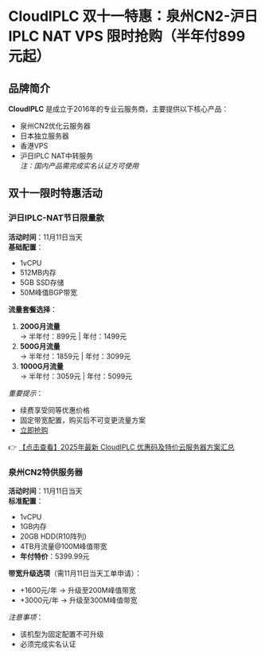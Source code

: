 # CloudIPLC 双十一特惠：泉州CN2-沪日IPLC NAT VPS 限时抢购（半年付899元起）

## 品牌简介
**CloudIPLC** 是成立于2016年的专业云服务商，主要提供以下核心产品：
- 泉州CN2优化云服务器
- 日本独立服务器
- 香港VPS
- 沪日IPLC NAT中转服务  
*注：国内产品需完成实名认证方可使用*

## 双十一限时特惠活动

### 沪日IPLC-NAT节日限量款
**活动时间**：11月11日当天  
**基础配置**：
- 1vCPU
- 512MB内存
- 5GB SSD存储
- 50M峰值BGP带宽

**流量套餐选择**：
1. **200G月流量**  
   → 半年付：899元 | 年付：1499元
2. **500G月流量**  
   → 半年付：1859元 | 年付：3099元
3. **1000G月流量**  
   → 半年付：3059元 | 年付：5099元  

*重要提示*：
- 续费享受同等优惠价格
- 固定带宽配置，购买后不可变更流量方案
- [立即抢购](https://bit.ly/cloudiplc)

👉 [【点击查看】2025年最新 CloudIPLC 优惠码及特价云服务器方案汇总](https://bit.ly/cloudiplc)

### 泉州CN2特供服务器
**活动时间**：11月11日当天  
**标准配置**：
- 1vCPU
- 1GB内存
- 20GB HDD(R10阵列)
- 4TB月流量@100M峰值带宽
- **年付特价**：5399.99元  

**带宽升级选项**（需11月11日当天工单申请）：
- +1600元/年 → 升级至200M峰值带宽
- +3000元/年 → 升级至300M峰值带宽  

*注意事项*：
- 该机型为固定配置不可升级
- 必须完成实名认证